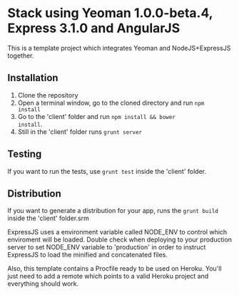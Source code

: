# Stack using Yeoman 1.0.0-beta.4, Express 3.1.0 and AngularJS

This is a template project which integrates Yeoman and NodeJS+ExpressJS together.

## Installation

1. Clone the repository
1. Open a terminal window, go to the cloned directory and run <code>npm install</code>
1. Go to the 'client' folder and run <code>npm install && bower install</code>.
1. Still in the 'client' folder runs <code>grunt server</code>

## Testing
If you want to run the tests, use <code>grunt test</code> inside the 'client' folder.

## Distribution
If you want to generate a distribution for your app, runs the <code>grunt build</code> inside the 'client' folder.srm

ExpressJS uses a environment variable called NODE_ENV to control which enviroment will be loaded. Double check when deploying to your production server to set NODE_ENV variable to 'production' in order to instruct ExpressJS to load the minified and concatenated files.

Also, this template contains a Procfile ready to be used on Heroku. You'll just need to add a remote which points to a valid Heroku project and everything should work.
